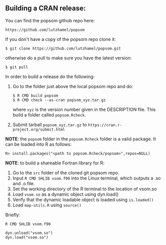 ## Building a CRAN release:

You can find the popsom github repo here:

	https://github.com/lutzhamel/popsom

If you don't have a copy of the popsom repo clone it:

	$ git clone https://github.com/lutzhamel/popsom.git

 otherwise do a pull to make sure you have the latest version:

 	$ git pull

In order to build a release do the following:

 1. Go to
     the folder just above the local popsom repo and do:
	```
	$ R CMD build popsom
	$ R CMD check --as-cran popsom_xyz.tar.gz
	```
	where `xyz` is the version number given in the DESCRIPTION file.  This build a folder called `popsom.Rcheck`.

2. Submit tarball `popsom_xyz.tar.gz` to `https://cran.r-project.org/submit.html`

**NOTE**: the `popsom` folder in the `popsom.Rcheck` folder is
a valid package. It can be loaded into R as follows:

	R> install.packages("<path to popsom.Rcheck/popsom>",repos=NULL)

**NOTE**: to build a shareable Fortran library for R:
1. Go to the  `src` folder of the cloned git popsom repo.
1. Input `R CMD SHLIB vsom.f90` into the Linux terminal, which outputs a .so and .o file.
1. Set the working directory of the R terminal to the location of vsom.so
1. Load `vsom.so` as a dynamic object using dyn.load()
1.  Verify that the dynamic loadable object is loaded using `is.loaded()`
1.  Load `map-utils.R` using `source()`

Briefly:

	R CMD SHLIB vsom.f90

	dyn.unload("vsom.so")
	dyn.load("vsom.so")
